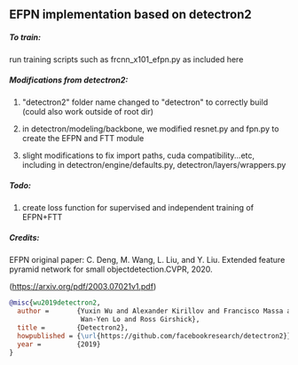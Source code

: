 ## EFPN implementation based on detectron2

##### To train:

run training scripts such as frcnn_x101_efpn.py as included here


##### Modifications from detectron2:

1. "detectron2" folder name changed to "detectron" to correctly build (could also work outside of root dir)

2. in detectron/modeling/backbone, we modified resnet.py and fpn.py to create the EFPN and FTT module

3. slight modifications to fix import paths, cuda compatibility...etc, including in detectron/engine/defaults.py, detectron/layers/wrappers.py


##### Todo:
1. create loss function for supervised and independent training of EFPN+FTT 


##### Credits:

EFPN original paper: C. Deng, M. Wang, L. Liu, and Y. Liu.  Extended feature pyramid network for small objectdetection.CVPR, 2020.

(https://arxiv.org/pdf/2003.07021v1.pdf)


```BibTeX
@misc{wu2019detectron2,
  author =       {Yuxin Wu and Alexander Kirillov and Francisco Massa and
                  Wan-Yen Lo and Ross Girshick},
  title =        {Detectron2},
  howpublished = {\url{https://github.com/facebookresearch/detectron2}},
  year =         {2019}
}
```
